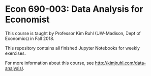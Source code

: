 # Econ 690-003: Data Analysis for Economist

This course is taught by Professor Kim Ruhl (UW-Madison, Dept of Economics) in Fall 2018. 

This repository contains all finished Jupyter Notebooks for weekly exercises. 

For more information about this course, see http://kimjruhl.com/data-analysis/. 

